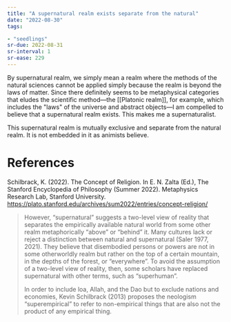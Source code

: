 ```yaml
---
title: "A supernatural realm exists separate from the natural"
date: "2022-08-30"
tags:

- "seedlings"
sr-due: 2022-08-31
sr-interval: 1
sr-ease: 229
---
```

By supernatural realm, we simply mean a realm where the methods of the natural sciences cannot be applied simply because the realm is beyond the laws of matter. Since there definitely seems to be metaphysical categories that eludes the scientific method—the [[Platonic realm]], for example, which includes the "laws" of the universe and abstract objects—I am compelled to believe that a supernatural realm exists. This makes me a supernaturalist.

This supernatural realm is mutually exclusive and separate from the natural realm. It is not embedded in it as animists believe.

# References

Schilbrack, K. (2022). The Concept of Religion. In E. N. Zalta (Ed.), The Stanford Encyclopedia of Philosophy (Summer 2022). Metaphysics Research Lab, Stanford University. https://plato.stanford.edu/archives/sum2022/entries/concept-religion/

>However, “supernatural” suggests a two-level view of reality that separates the empirically available natural world from some other realm metaphorically “above” or “behind” it. Many cultures lack or reject a distinction between natural and supernatural (Saler 1977, 2021). They believe that disembodied persons or powers are not in some otherworldly realm but rather on the top of a certain mountain, in the depths of the forest, or “everywhere”. To avoid the assumption of a two-level view of reality, then, some scholars have replaced supernatural with other terms, such as “superhuman”.
>
>In order to include loa, Allah, and the Dao but to exclude nations and economies, Kevin Schilbrack (2013) proposes the neologism “superempirical” to refer to non-empirical things that are also not the product of any empirical thing.